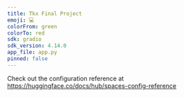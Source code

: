 ```yaml
---
title: Tkx Final Project
emoji: 💻
colorFrom: green
colorTo: red
sdk: gradio
sdk_version: 4.14.0
app_file: app.py
pinned: false
---
```


Check out the configuration reference at https://huggingface.co/docs/hub/spaces-config-reference
